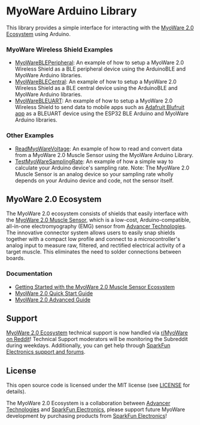 # MyoWare Arduino Library

This library provides a simple interface for interacting with the [MyoWare 2.0 Ecosystem](https://www.sparkfun.com/myoware) using Arduino.

### MyoWare Wireless Shield Examples
- [MyoWareBLEPeripheral](examples/MyoWareBLEPeripheral): An example of how to setup a MyoWare 2.0 Wireless Shield as a BLE peripheral device using the ArduinoBLE and MyoWare Arduino libraries.
- [MyoWareBLECentral](examples/MyoWareBLECentral): An example of how to setup a MyoWare 2.0 Wireless Shield as a BLE central device using the ArduinoBLE and MyoWare Arduino libraries.
- [MyoWareBLEUART](examples/MyoWareBLEUART): An example of how to setup a MyoWare 2.0 Wireless Shield to send data to mobile apps such as [Adafruit Blufruit app](https://play.google.com/store/apps/details?id=com.adafruit.bluefruit.le.connect&hl=en_US&gl=US&pli=1) as a BLEUART device using the ESP32 BLE Arduino and MyoWare Arduino libraries.

### Other Examples
- [ReadMyoWareVoltage](examples//ReadMyoWareVoltage): An example of how to read and convert data from a MyoWare 2.0 Muscle Sensor using the MyoWare Arduino Library.
- [TestMyoWareSamplingRate](examples/TestMyoWareSamplingRate): An example of how a simple way to calculate your Arduino device's sampling rate. Note: The MyoWare 2.0 Muscle Sensor is an analog device so your sampling rate wholly depends on your Arduino device and code, not the sensor itself.


## MyoWare 2.0 Ecosystem

The MyoWare 2.0 ecosystem consists of shields that easily interface with the [MyoWare 2.0 Muscle Sensor](https://www.sparkfun.com/products/21265), which is a low-cost, Arduino-compatible, all-in-one electromyography (EMG) sensor from [Advancer Technologies](https://myoware.com). The innovative connector system allows users to easily snap shields together with a compact low profile and connect to a microcontroller's analog input to measure raw, filtered, and rectified electrical activity of a target muscle. This eliminates the need to solder connections between boards.

### Documentation

- [Getting Started with the MyoWare 2.0 Muscle Sensor Ecosystem](https://learn.sparkfun.com/tutorials/getting-started-with-the-myoware-20-muscle-sensor-ecosystem/all)
- [MyoWare 2.0 Quick Start Guide](https://myoware.com/wp-content/uploads/2022/03/MyoWare_v2_QuickStartGuide.pdf)
- [MyoWare 2.0 Advanced Guide](https://myoware.com/wp-content/uploads/2022/03/MyoWare_v2_AdvancedGuide-Updated.pdf)

## Support

[MyoWare 2.0 Ecosystem](https://www.sparkfun.com/myoware) technical support is now handled via [r/MyoWare on Reddit](https://www.reddit.com/r/MyoWare/)! Technical Support moderators will be monitoring the Subreddit during weekdays. Additionally, you can get help through [SparkFun Electronics support and forums](https://forum.sparkfun.com/viewforum.php?f=143).

## License

This open source code is licensed under the MIT license (see [LICENSE](LICENSE.md)
for details).

The MyoWare 2.0 Ecosystem is a collaboration between [Advancer Technologies](https://myoware.com) and [SparkFun Electronics](https://www.sparkfun.com), please support future MyoWare development by purchasing products from
[SparkFun Electronics](https://www.sparkfun.com/myoware)!
